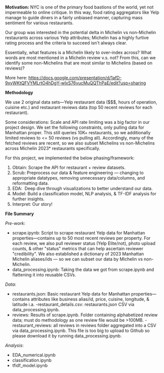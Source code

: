 **Motivation:**
NYC is one of the primary food bastions of the world, yet not impermeable to online critique. In this way, food rating aggregators like Yelp manage to guide diners in a fairly unbiased manner, capturing mass sentiment for various restaurants. 

Our group was interested in the potential delta in Michelin vs non-Michelin restaurants across various Yelp attributes; Michelin has a highly furtive rating process and the criteria to succeed isn't always clear.  

Essentially, what features is a Michelin likely to over-index across? What words are most mentioned in a Michelin review v.s. not? From this, can we identify some non-Michelins that are most similar to Michelins (based on reviews)? 

More here: https://docs.google.com/presentation/d/1afD-9xyWKtQFVYMLrtO4hDgY-wIxS76vucMuQQThPaE/edit?usp=sharing

**Methodology**

We use 2 original data sets—Yelp restaurant data ($$$, hours of operation, cuisine etc.) and restaurant reviews data (top 50 recent reviews for each restaurant). 

Some considerations: Scale and API rate limiting was a big factor in our project design. We set the following constraints, only pulling data for Manhattan proper. This still queries 10K+ restaurants, so we additionally limited reviews to <= 50 reviews (vs pulling all). Accordingly, many of the fetched reviews are recent, so we also subset Michelins vs non-Michelins across Michelin 2023* restaurants specifically. 

For this project, we implemented the below phasing/framework: 

1. Obtain: Scrape the API for restaurant + review datasets. 
2. Scrub: Preprocess our data & feature engineering — changing to appropriate datatypes, removing unnecessary data/columns, and reformatting data.
3. EDA:  Deep dive through visualizations to better understand our data. 
4. Model: Build a classification model, NLP analysis, & TF-IDF analysis for further insights. 
5. Interpret: Our story! 


**File Summary**

*Pre-work*:
- scrape.ipynb: Script to scrape restaurant Yelp data for Manhattan properties—contains up to 50 most recent reviews per property. For each review, we also pull reviewer status (Yelp Elite/not), photo upload counts, & other "status" metrics that can help ascertain reviewer "credibility". We also established a dictionary of 2023 Manhattan Michelin aliases/ids — so we can subset our data by Michelin vs non-Michelin.
- data_processing.ipynb: Taking the data we got from scrape.ipynb and flattening it into reusable CSVs. 

*Data*:
- restaurants.json: Basic restaurant Yelp data for Manhattan properties—contains attributes like business alias/id, price, cuisine, longitude, & latitude i.a. 
	-restaurant_details.csv: restaurants.json CSV via data_processing.ipynb.
- reviews: Results of scrape.ipynb. Folder containing alphabetized review data; must do methodology as one review file would be >100MB.
	-restaurant_reviews: all reviews in reviews folder aggregated into a CSV via data_processing.ipynb. This file is too big to upload to Github so please download it by running data_processing.ipynb.

*Analysis*:  
- EDA_numerical.ipynb
- classification.ipynb
- tfidf_model.ipynb 	     
